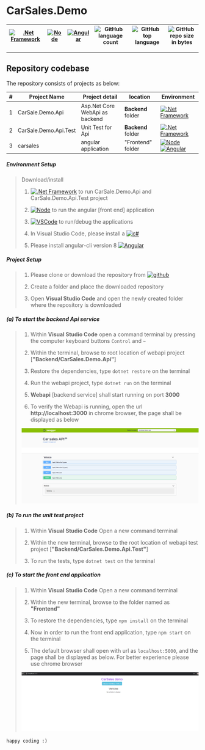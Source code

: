 # CarSales.Demo
[![.Net Framework](https://img.shields.io/badge/DotNet-2.1_Framework-blue.svg?style=plastic)](https://www.microsoft.com/net/download/dotnet-core/2.1) |[![Node](https://img.shields.io/badge/Node-Js-blue.svg?style=plastic)](https://nodejs.org/en/download/) | [![Angular](https://img.shields.io/badge/angular-8-blue)](https://angular.io/) | ![GitHub language count](https://img.shields.io/github/languages/count/ajeetx/CarSales.Demo.svg) | ![GitHub top language](https://img.shields.io/github/languages/top/ajeetx/CarSales.Demo.svg) |![GitHub repo size in bytes](https://img.shields.io/github/repo-size/ajeetx/CarSales.Demo.svg) 
| --- | ---          | ---        | ---      | ---        |  --- |

---------------------------------------

## Repository codebase
 
The repository consists of projects as below:


| # |Project Name | Project detail | location| Environment |
| ---| ---  | ---           | ---          | --- |
| 1 | CarSale.Demo.Api | Asp.Net Core WebApi as backend  |  **Backend** folder | [![.Net Framework](https://img.shields.io/badge/DotNet-2.1_Framework-blue.svg?style=plastic)](https://www.microsoft.com/net/download/dotnet-core/2.1)|
| 2 | CarSale.Demo.Api.Test | Unit Test for Api |  **Backend** folder | [![.Net Framework](https://img.shields.io/badge/DotNet-2.1_Framework-blue.svg?style=plastic)](https://www.microsoft.com/net/download/dotnet-core/2.1)| 
| 3 | carsales | angular application   | "Frontend" folder | [![Node](https://img.shields.io/badge/Node-Js-blue.svg?style=plastic)](https://nodejs.org/en/download/)  [![Angular](https://img.shields.io/badge/angular-8-blue)](https://angular.io/) |

##### Environment Setup

> Download/install   	
>	1.	[![.Net Framework](https://img.shields.io/badge/DotNet-2.1_Framework-blue.svg?style=plastic)](https://www.microsoft.com/net/download/dotnet-core/2.1) to run CarSale.Demo.Api and CarSale.Demo.Api.Test project
>   
>   2. [![Node](https://img.shields.io/badge/Node-Js-blue.svg?style=plastic)](https://nodejs.org/en/download/) to run the angular [front end] application
>   
>	3. [![VSCode](https://img.shields.io/badge/VS-Code-blue.svg?style=plastic)](https://code.visualstudio.com/) to run/debug the applications
>	
>   4. In Visual Studio Code, please install a [![c#](https://img.shields.io/badge/cSharp-extension-blue.svg?style=plastic)](https://github.com/OmniSharp/omnisharp-roslyn)
>   
>   5. Please install angular-cli version 8 [![Angular](https://img.shields.io/badge/angular-8-blue)](https://angular.io/)
>   

##### Project Setup

>   1. Please clone or download the repository from [![github](https://img.shields.io/badge/git-hub-blue.svg?style=plastic)](https://github.com/AJEETX/CarSales.Demo) 
>   
>   2. Create a folder and place the downloaded repository
>   3. Open **Visual Studio Code** and open the newly created folder where the repository is downloaded
>   
##### (a) To start the backend Api service
   
>   1. Within **Visual Studio Code** open a command terminal by pressing the computer keyboard buttons `Control` and `~`
>    
>   2. Within the terminal, browse to  root location of  webapi project [**"Backend/CarSales.Demo.Api"**]
>  
>   3. Restore the dependencies, type `dotnet restore` on the terminal
>
>   4. Run the webapi project, type `dotnet run` on the terminal
>   
>   5. **Webapi** [backend service] shall start running on port **3000**
>
>   6. To verify the Webapi is running, open the url **http://localhost:3000** in chrome browser, the page shall be displayed as below
>
>   <img width=“1469” alt=“list” src="https://github.com/AJEETX/CarSales.Demo/blob/master/swagger.PNG">


##### (b) To run the unit test project

>   1. Within **Visual Studio Code** Open a new command terminal
>   
>   2. Within the new terminal, browse to the root location of webapi test project [**"Backend/CarSales.Demo.Api.Test"**]
>   
>   3. To run the tests, type `dotnet test` on the terminal

##### (c) To start the front end application

>   1. Within **Visual Studio Code** Open a new command terminal
>   
>   2. Within the new terminal, browse to the folder named as **"Frontend"**
>   
>   3. To restore the dependencies, type `npm install` on the terminal
>   
>   4. Now in order to run the front end application, type `npm start` on the terminal
>   
>   5. The default browser shall open with url as `localhost:5000`, and the page shall be displayed as below. For better experience please use chrome browser
>
>   <img width=“1469” alt=“list” src="https://github.com/AJEETX/CarSales.Demo/blob/master/client.PNG">

```
happy coding :)
```
